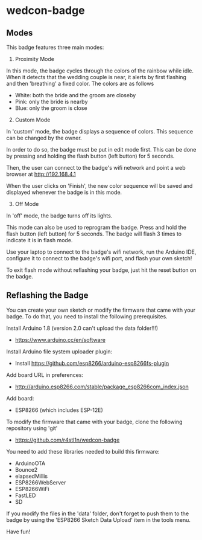 # wedcon-badge

## Modes

This badge features three main modes:

1. Proximity Mode

In this mode, the badge cycles through the colors of the rainbow while idle. When it detects that the wedding couple is near, it alerts by first flashing and then 'breathing' a fixed color. The colors are as follows

* White: both the bride and the groom are closeby
* Pink: only the bride is nearby
* Blue: only the groom is close


2. Custom Mode

In 'custom' mode, the badge displays a sequence of colors. This sequence can be changed by the owner. 

In order to do so, the badge must be put in edit mode first. This can be done by pressing and holding the flash button (left button) for 5 seconds. 

Then, the user can connect to the badge's wifi network and point a web browser at 
	http://192.168.4.1

When the user clicks on 'Finish', the new color sequence will be saved and displayed whenever the badge is in this mode.


3. Off Mode

In 'off' mode, the badge turns off its lights. 

This mode can also be used to reprogram the badge. Press and hold the flash button (left button) for 5 seconds. The badge will flash 3 times to indicate it is in flash mode. 

Use your laptop to connect to the badge's wifi network, run the Arduino IDE, configure it to connect to the badge's wifi port, and flash your own sketch!

To exit flash mode without reflashing your badge, just hit the reset button on the badge.


## Reflashing the Badge

You can create your own sketch or modify the firmware that came with your badge. To do that, you need to install the following prerequisites.

Install Arduino 1.8 (version 2.0 can't upload the data folder!!!)
* https://www.arduino.cc/en/software

Install Arduino file system uploader plugin:
* Install https://github.com/esp8266/arduino-esp8266fs-plugin

Add board URL in preferences:
* http://arduino.esp8266.com/stable/package_esp8266com_index.json

Add board:
* ESP8266 (which includes ESP-12E)

To modify the firmware that came with your badge, clone the following repository using 'git'
* https://github.com/r4stl1n/wedcon-badge

You need to add these libraries needed to build this firmware:
* ArduinoOTA
* Bounce2
* elapsedMillis
* ESP8266WebServer
* ESP8266WiFi
* FastLED
* SD

If you modify the files in the 'data' folder, don't forget to push them to the badge by using the 'ESP8266 Sketch Data Upload' item in the tools menu.

Have fun!

